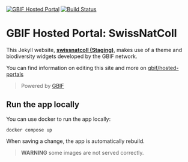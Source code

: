 [![GBIF Hosted Portal](https://docs.gbif.org/style/gbif-hosted-portal.svg)](https://github.com/gbif/hosted-portals)
[![Build Status](https://builds.gbif.org/job/hp-swissnatcoll/badge/icon)](https://builds.gbif.org/job/hp-swissnatcoll/lastBuild/console)
<!-- License badge example: [![CC BY-SA 4.0](https://img.shields.io/badge/License-CC%20BY%2D-SA%204.0-lightgrey.svg)](https://creativecommons.org/licenses/by-sa/4.0/) -->

# GBIF Hosted Portal: SwissNatColl

This Jekyll website, **[swissnatcoll (Staging)](https://swissnatcoll.hp.gbif-staging.org/)**, makes use of a theme and biodiversity widgets developed by the GBIF network.

You can find information on editing this site and more on [gbif/hosted-portals](https://github.com/gbif/hosted-portals)

> Powered by [GBIF](https://www.gbif.org/)

## Run the app locally

You can use docker to run the app locally:

```shell
docker compose up
```

When saving a change, the app is automatically rebuild.

> **WARNING** some images are not served correctly.

